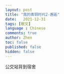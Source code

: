 ```yaml
---
layout: post
title: "我的青铜时代2-邂逅"
date:   2021-12-31
tags: [散文]
language : Chinese
comments: true
author: Zhen
toc: false
published: false
hidden: false
---
```



公交站背到宿舍
<!--stackedit_data:
eyJoaXN0b3J5IjpbODQ3NDQ1NjgyXX0=
-->